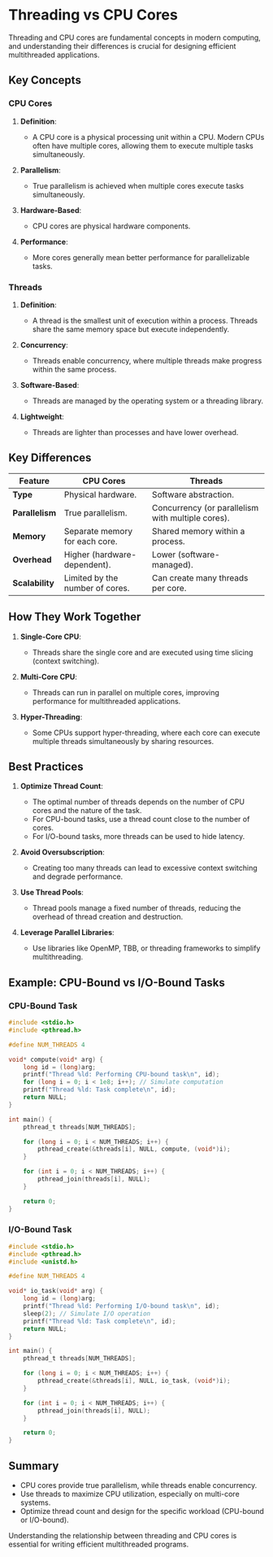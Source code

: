 # Threading vs CPU Cores

Threading and CPU cores are fundamental concepts in modern computing, and understanding their differences is crucial for designing efficient multithreaded applications.

## Key Concepts

### CPU Cores

1. **Definition**:
   - A CPU core is a physical processing unit within a CPU. Modern CPUs often have multiple cores, allowing them to execute multiple tasks simultaneously.

2. **Parallelism**:
   - True parallelism is achieved when multiple cores execute tasks simultaneously.

3. **Hardware-Based**:
   - CPU cores are physical hardware components.

4. **Performance**:
   - More cores generally mean better performance for parallelizable tasks.

### Threads

1. **Definition**:
   - A thread is the smallest unit of execution within a process. Threads share the same memory space but execute independently.

2. **Concurrency**:
   - Threads enable concurrency, where multiple threads make progress within the same process.

3. **Software-Based**:
   - Threads are managed by the operating system or a threading library.

4. **Lightweight**:
   - Threads are lighter than processes and have lower overhead.

## Key Differences

| Feature                | CPU Cores                          | Threads                            |
|------------------------|-------------------------------------|------------------------------------|
| **Type**               | Physical hardware.                 | Software abstraction.              |
| **Parallelism**        | True parallelism.                  | Concurrency (or parallelism with multiple cores). |
| **Memory**             | Separate memory for each core.     | Shared memory within a process.    |
| **Overhead**           | Higher (hardware-dependent).       | Lower (software-managed).          |
| **Scalability**        | Limited by the number of cores.    | Can create many threads per core.  |

## How They Work Together

1. **Single-Core CPU**:
   - Threads share the single core and are executed using time slicing (context switching).

2. **Multi-Core CPU**:
   - Threads can run in parallel on multiple cores, improving performance for multithreaded applications.

3. **Hyper-Threading**:
   - Some CPUs support hyper-threading, where each core can execute multiple threads simultaneously by sharing resources.

## Best Practices

1. **Optimize Thread Count**:
   - The optimal number of threads depends on the number of CPU cores and the nature of the task.
   - For CPU-bound tasks, use a thread count close to the number of cores.
   - For I/O-bound tasks, more threads can be used to hide latency.

2. **Avoid Oversubscription**:
   - Creating too many threads can lead to excessive context switching and degrade performance.

3. **Use Thread Pools**:
   - Thread pools manage a fixed number of threads, reducing the overhead of thread creation and destruction.

4. **Leverage Parallel Libraries**:
   - Use libraries like OpenMP, TBB, or threading frameworks to simplify multithreading.

## Example: CPU-Bound vs I/O-Bound Tasks

### CPU-Bound Task

```c
#include <stdio.h>
#include <pthread.h>

#define NUM_THREADS 4

void* compute(void* arg) {
    long id = (long)arg;
    printf("Thread %ld: Performing CPU-bound task\n", id);
    for (long i = 0; i < 1e8; i++); // Simulate computation
    printf("Thread %ld: Task complete\n", id);
    return NULL;
}

int main() {
    pthread_t threads[NUM_THREADS];

    for (long i = 0; i < NUM_THREADS; i++) {
        pthread_create(&threads[i], NULL, compute, (void*)i);
    }

    for (int i = 0; i < NUM_THREADS; i++) {
        pthread_join(threads[i], NULL);
    }

    return 0;
}
```

### I/O-Bound Task

```c
#include <stdio.h>
#include <pthread.h>
#include <unistd.h>

#define NUM_THREADS 4

void* io_task(void* arg) {
    long id = (long)arg;
    printf("Thread %ld: Performing I/O-bound task\n", id);
    sleep(2); // Simulate I/O operation
    printf("Thread %ld: Task complete\n", id);
    return NULL;
}

int main() {
    pthread_t threads[NUM_THREADS];

    for (long i = 0; i < NUM_THREADS; i++) {
        pthread_create(&threads[i], NULL, io_task, (void*)i);
    }

    for (int i = 0; i < NUM_THREADS; i++) {
        pthread_join(threads[i], NULL);
    }

    return 0;
}
```

## Summary

- CPU cores provide true parallelism, while threads enable concurrency.
- Use threads to maximize CPU utilization, especially on multi-core systems.
- Optimize thread count and design for the specific workload (CPU-bound or I/O-bound).

Understanding the relationship between threading and CPU cores is essential for writing efficient multithreaded programs.